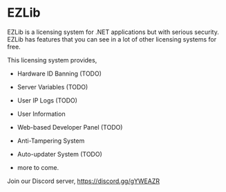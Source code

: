 # EZLib


EZLib is a licensing system for .NET applications but with serious security. EZLib has features that you can see in a lot of other licensing systems for free.

This licensing system provides,

* Hardware ID Banning (TODO)
* Server Variables (TODO)
* User IP Logs (TODO)
* User Information
* Web-based Developer Panel (TODO)
* Anti-Tampering System
* Auto-updater System (TODO)

* more to come.



Join our Discord server, https://discord.gg/gYWEAZR

